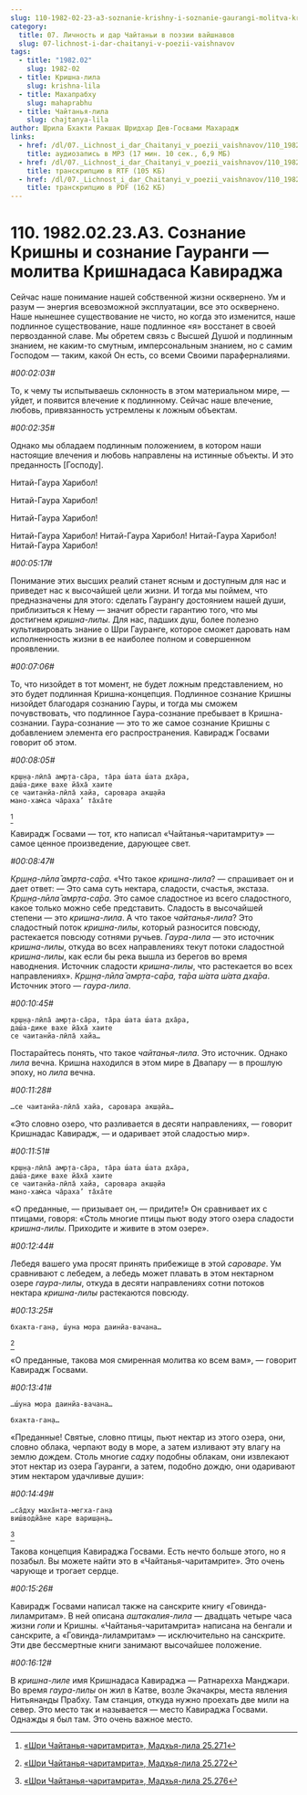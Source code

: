 ```yaml
---
slug: 110-1982-02-23-a3-soznanie-krishny-i-soznanie-gaurangi-molitva-krishnadasa-kaviradzha
category:
  title: 07. Личность и дар Чайтаньи в поэзии вайшнавов
  slug: 07-lichnost-i-dar-chaitanyi-v-poezii-vaishnavov
tags:
  - title: "1982.02"
    slug: 1982-02
  - title: Кришна-лила
    slug: krishna-lila
  - title: Махапрабху
    slug: mahaprabhu
  - title: Чайтанья-лила
    slug: chajtanya-lila
author: Шрила Бхакти Ракшак Шридхар Дев-Госвами Махарадж
links:
  - href: /dl/07._Lichnost_i_dar_Chaitanyi_v_poezii_vaishnavov/110_1982.02.23.A3_SridharMj_Soznanie_Krishny_i_Soznanie_Gaurangi___Molitva_Krishnadasa_Kaviradzha.mp3
    title: аудиозапись в MP3 (17 мин. 10 сек., 6,9 МБ)
  - href: /dl/07._Lichnost_i_dar_Chaitanyi_v_poezii_vaishnavov/110_1982.02.23.A3_SridharMj_Soznanie_Krishny_i_Soznanie_Gaurangi___Molitva_Krishnadasa_Kaviradzha.rtf
    title: транскрипцию в RTF (105 КБ)
  - href: /dl/07._Lichnost_i_dar_Chaitanyi_v_poezii_vaishnavov/110_1982.02.23.A3_SridharMj_Soznanie_Krishny_i_Soznanie_Gaurangi___Molitva_Krishnadasa_Kaviradzha.pdf
    title: транскрипцию в PDF (162 КБ)
---
```


# 110. 1982.02.23.A3. Сознание Кришны и сознание Гауранги — молитва Кришнадаса Кавираджа

Сейчас наше понимание нашей собственной жизни осквернено. Ум и разум — энергия всевозможной эксплуатации, все это осквернено. Наше нынешнее существование не чисто, но когда это изменится, наше подлинное существование, наше подлинное «я» восстанет в своей первозданной славе. Мы обретем связь с Высшей Душой и подлинным знанием, не каким-то смутным, имперсональным знанием, но с самим Господом — таким, какой Он есть, со всеми Своими параферналиями.

*#00:02:03#*

То, к чему ты испытываешь склонность в этом материальном мире, — уйдет, и появится влечение к подлинному. Сейчас наше влечение, любовь, привязанность устремлены к ложным объектам.

*#00:02:35#*

Однако мы обладаем подлинным положением, в котором наши настоящие влечения и любовь направлены на истинные объекты. И это преданность [Господу].

Нитай-Гаура Харибол!

Нитай-Гаура Харибол!

Нитай-Гаура Харибол!

Нитай-Гаура Харибол! Нитай-Гаура Харибол! Нитай-Гаура Харибол! Нитай-Гаура Харибол!

*#00:05:17#*

Понимание этих высших реалий станет ясным и доступным для нас и приведет нас к высочайшей цели жизни. И тогда мы поймем, что предназначены для этого: сделать Гаурангу достоянием нашей души, приблизиться к Нему — значит обрести гарантию того, что мы достигнем *кришна-лилы*. Для нас, падших душ, более полезно культивировать знание о Шри Гауранге, которое сможет даровать нам исполненность жизни в ее наиболее полном и совершенном проявлении.

*#00:07:06#*

То, что низойдет в тот момент, не будет ложным представлением, но это будет подлинная Кришна-концепция. Подлинное сознание Кришны низойдет благодаря сознанию Гауры, и тогда мы сможем почувствовать, что подлинное Гаура-сознание пребывает в Кришна-сознании. Гаура-сознание — это то же самое сознание Кришны с добавлением элемента его распространения. Кавирадж Госвами говорит об этом.

*#00:08:05#*

    кр̣ш̣н̣а-лӣла̄ амр̣та-са̄ра, та̄ра ш́ата ш́ата дха̄ра,
    даш́а-дике вахе йа̄ха̄ хаите
    се чаитанйа-лӣла̄ хайа, саровара акш̣айа
    мано-хам̇са ча̄раха’ та̄ха̄те
[^_ftn1]

Кавирадж Госвами — тот, кто написал «Чайтанья-чаритамриту» — самое ценное произведение, дарующее свет.

*#00:08:47#*

*Кр̣ш̣н̣а-лӣла̄ амр̣та-са̄ра*. «Что такое *кришна-лила*? — спрашивает он и дает ответ: — Это сама суть нектара, сладости, счастья, экстаза. *Кр̣ш̣н̣а-лӣла̄ амр̣та-са̄ра*. Это самое сладостное из всего сладостного, какое только можно себе представить. Сладость в высочайшей степени — это *кришна-лила*. А что такое *чайтанья-лила*? Это сладостный поток *кришна-лилы*, который разносится повсюду, растекается повсюду сотнями ручьев. *Гаура-лила* — это источник *кришна-лилы*, откуда во всех направлениях текут потоки сладостной *кришна-лилы*, как если бы река вышла из берегов во время наводнения. Источник сладости *кришна-лилы*, что растекается во всех направлениях». *Кр̣ш̣н̣а-лӣла̄ амр̣та-са̄ра, та̄ра ш́ата ш́ата дха̄ра*. Источник этого — *гаура-лила*.

*#00:10:45#*

    кр̣ш̣н̣а-лӣла̄ амр̣та-са̄ра, та̄ра ш́ата ш́ата дха̄ра,
    даш́а-дике вахе йа̄ха̄ хаите
    се чаитанйа-лӣла̄ хайа…

Постарайтесь понять, что такое *чайтанья-лила*. Это источник. Однако *лила* вечна. Кришна находился в этом мире в Двапару — в прошлую эпоху, но *лила* вечна.

*#00:11:28#*

    …се чаитанйа-лӣла̄ хайа, саровара акш̣айа…

«Это словно озеро, что разливается в десяти направлениях, — говорит Кришнадас Кавирадж, — и одаривает этой сладостью мир».

*#00:11:51#*

    кр̣ш̣н̣а-лӣла̄ амр̣та-са̄ра, та̄ра ш́ата ш́ата дха̄ра,
    даш́а-дике вахе йа̄ха̄ хаите
    се чаитанйа-лӣла̄ хайа, саровара акш̣айа
    мано-хам̇са ча̄раха’ та̄ха̄те

«О преданные, — призывает он, — придите!» Он сравнивает их с птицами, говоря: «Столь многие птицы пьют воду этого озера сладости *кришна-лилы*. Приходите и живите в этом озере».

*#00:12:44#*

Лебедя вашего ума просят принять прибежище в этой *сароваре*. Ум сравнивают с лебедем, а лебедь может плавать в этом нектарном озере *гаура-лилы*, откуда в десяти направлениях сотни потоков нектара *кришна-лилы* растекаются повсюду.

*#00:13:25#*

    бхакта-ган̣а, ш́уна мора даинйа-вачана…
[^_ftn2]

«О преданные, такова моя смиренная молитва ко всем вам», — говорит Кавирадж Госвами.

*#00:13:41#*

    …ш́уна мора даинйа-вачана…

    бхакта-ган̣а…

«Преданные! Святые, словно птицы, пьют нектар из этого озера, они, словно облака, черпают воду в море, а затем изливают эту влагу на землю дождем. Столь многие *садху* подобны облакам, они извлекают этот нектар из озера Гауранги, а затем, подобно дождю, они одаривают этим нектаром удачливые души»:

*#00:14:49#*

    …са̄дху маха̄нта-мегха-ган̣а
    виш́водйа̄не каре вариш̣ан̣а…
[^_ftn3]

Такова концепция Кавираджа Госвами. Есть нечто больше этого, но я позабыл. Вы можете найти это в «Чайтанья-чаритамрите». Это очень чарующе и трогает сердце.

*#00:15:26#*

Кавирадж Госвами написал также на санскрите книгу «Говинда-лиламритам». В ней описана *аштакалия-лила* — двадцать четыре часа жизни *гопи* и Кришны. «Чайтанья-чаритамрита» написана на бенгали и санскрите, а «Говинда-лиламритам» — исключительно на санскрите. Эти две бессмертные книги занимают высочайшее положение.

*#00:16:12#*

В *кришна-лиле* имя Кришнадаса Кавираджа — Ратнарехха Манджари. Во время *гаура-лилы* он жил в Катве, возле Экачакры, места явления Нитьянанды Прабху. Там станция, откуда нужно проехать две мили на север. Это место так и называется — место Кавираджа Госвами. Однажды я был там. Это очень важное место.



[^_ftn1]: [«Шри Чайтанья-чаритамрита», Мадхья-лила 25.271](../notes/shri-chajtanya-charitamrita-madhya-lila/shri-chajtanya-charitamrita-madhya-lila-25-271.md)

[^_ftn2]: [«Шри Чайтанья-чаритамрита», Мадхья-лила 25.272](../notes/shri-chajtanya-charitamrita-madhya-lila/shri-chajtanya-charitamrita-madhya-lila-25-272.md)

[^_ftn3]: [«Шри Чайтанья-чаритамрита», Мадхья-лила 25.276](../notes/shri-chajtanya-charitamrita-madhya-lila/shri-chajtanya-charitamrita-madhya-lila-25-276.md)
